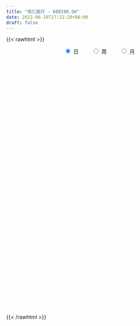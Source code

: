 ```yaml
---
title: "佰仁医疗 - 688198.SH"
date: 2022-06-18T17:21:20+08:00
draft: false
---
```

{{< rawhtml >}}
    <div style="text-align: center">
        <label style="padding: 1rem;"><input style="margin-right: .5rem" type="radio" name="period" value="D" checked onclick="period_change(this)">日</label>
        <label style="padding: 1rem;"><input style="margin-right: .5rem" type="radio" name="period" value="W" onclick="period_change(this)">周</label>
        <label style="padding: 1rem;"><input style="margin-right: .5rem" type="radio" name="period" value="M" onclick="period_change(this)">月</label>
    </div>
    <div id="chart" style="height: 700px;"></div> 
    <script type="text/javascript">
        const D_v = [12543.69,11969.77,18723.54,17364.19,7716.31,12575.57,13283.77,19417.0,16255.9,17966.67,22337.21,16698.41,23011.04,26192.77,20818.7,16042.47,22700.63,18072.82,17131.47,16612.15,15594.65,15887.78,20624.49,25448.43,21133.86,24850.08,25344.01,26726.25,17790.83,31975.3,27468.79,18956.8,18238.63,13218.82,19372.51,15787.87,17937.65,13386.55,10206.4,14098.17,14439.15,9738.26,8269.65,10534.33,10523.68,13825.42,13435.22,10903.69,12173.11,17645.9,7846.17,6090.29,8409.99,12990.73,4851.97,6428.12,4777.97,6392.65,4590.34,3942.1,3368.58,3535.88,8804.25,10593.51,5336.2,3554.79,5977.01,6098.75,3309.98,2518.09,2354.15,2987.06,3804.49,6695.0,9087.27,7082.19,5632.74,2256.27,3804.35,3490.6,2349.55,1753.64,2196.15,2755.33,3489.7,2378.54,3018.71,3252.93,2566.68,3205.62,4216.86,6731.03,6411.99,3759.66,3336.83,5115.74,3602.06,1903.0,2541.04,7245.37,3655.6,6177.33,4202.77,3825.25,4127.05,3395.76,2589.48,2562.0,2072.32,7168.23,4365.56,3638.96,2604.07,1355.69,2397.57,2836.23,5389.27,4671.25,4237.24,2633.9,2894.81,2254.27,2859.92,3468.8,2460.88,4742.48,3123.85,2160.16,2846.68,1415.25,2124.53,1754.62,1048.76,3639.0,3563.42,1491.62,2168.62,3259.67,5027.43,3010.66,2061.01,2956.11,4398.22,5744.97,8453.59,4304.64,5612.59,4361.66,6152.36,3243.06,5186.99,3166.79,7380.99,5974.3,4554.21,6901.59,6930.55,4803.93,7190.0,7094.86,5032.48,3647.76,6293.38,5186.13,5792.15,7714.69,6950.15,9408.0,7624.31,6780.78,7373.46,6336.78,4089.65,3293.27,5780.66,3670.21,6602.61,4070.72,2472.69,6460.56,4400.05,3576.76,3016.02,3514.42,3632.84,2027.37,2459.9,6800.24,4317.76,13591.69,10485.08,4507.28,9379.98,6178.64,10134.87,5164.7,5220.05,7341.88,4504.37,6421.09,6371.38,3614.77,5968.41,3799.53,7085.8,5381.81,5101.06,4029.89,6522.01,4056.6,4355.71,2315.92,1592.55,2393.76,2246.03,1539.38,2593.25,3147.99,2752.55,3036.14,3846.21,4831.35,2570.54,2273.55,2972.19,7023.24,2671.39,3973.19,2628.44,2705.06,2135.99,1781.27,2722.9,2716.11,2614.69,1495.4,3040.95,2636.06,2072.69,2072.98,3403.6,3310.42,5220.57,3821.91,2739.0,4726.72,5229.66,3178.03,2256.73,2766.31,1343.33,2664.14,3038.23,2298.73,3075.94,1992.9,2286.4,6041.73,5258.57,3212.16,2758.73,2176.36,2544.28,3431.27,3369.43,2800.79,2021.27,3984.75,2900.51,3254.23,5341.97,4589.24,3782.96,3566.37,2893.31,3212.05,2987.55,6215.5,3177.61,4335.02,3061.84,1880.36,3150.74,3519.94,7437.98,5184.05,4560.84,3021.74,1811.24,3145.71,3165.55,3329.52,4473.17,3326.28,2380.18,3487.98,1814.75,4506.78,2313.64,5873.28,7511.13,4311.81,4510.45,5335.79,4519.04,2665.26,2565.73,4231.34,2882.35,2248.5,1939.02,2318.43,1989.68,3064.79,3064.62,2369.68,2133.49,1472.06,2330.26,1811.36,5297.14,2621.44,2592.36,2818.0,3177.63,2133.57,1969.23,2008.58,1409.5,6740.8,3375.33,3961.67,4303.2,2327.27,2240.87,2038.94,3709.56,2268.11,2811.29,2381.46,2536.88,2322.69,3745.95,2613.09,1684.79,2596.98,2090.68,3254.55,2157.5,2586.57,2545.94,1684.02,1708.93,2659.59,4982.25,4059.56,2393.76,2776.18,3936.6,3166.1,1904.7,2997.62,1831.5,1312.16,2143.47,2160.49,1792.6,2618.18,1612.99,1345.06,1151.55,2295.82,1976.67,1523.91,1455.57,3579.33,2192.41,2415.06,1894.63,2476.6,1593.0,1185.51,1587.22,1244.18,1074.8,1230.48,1611.16,1718.94,1669.2,1127.99,1312.44,2200.23,1791.34,5859.1,3659.56,5499.14,3763.89,1876.66,1699.81,2508.24,1880.63,1494.28,1722.63,1497.6,4147.61,4682.11,3032.52,3265.72,2504.82,1386.83,2189.67,1456.37,1696.05,1211.39,1022.54,4755.51,2139.16,2944.31,2203.23,1123.19,1709.3,1292.12,3119.48,3842.41,2258.79,2507.9,1744.86,1593.96,2437.13,1851.94,2603.29,4007.6,3779.21,3517.98,3184.7,1907.5,1762.32,2472.59,3192.85,2984.03,2250.92,2091.91,3046.2,2177.78,1914.45,1553.41,1105.33,1506.87,1321.82,1537.35,1615.81,1047.61,1431.38,1183.9,3275.33,1944.51,1201.03,1450.59,994.7,1389.71,871.94,1402.69,1302.84,2866.2,2542.8,2254.64,1419.25,2158.48,4528.8,2436.79,1464.63,2312.39,1371.08,3831.75,2521.59,3567.81,1715.58,1395.29,2721.81,1542.32,1941.5,1255.13,1616.02,1102.23,1822.48,2215.37,3564.18,2164.63,1279.17,2028.89,3615.92,3078.24,1671.64,2118.65,2097.51,2388.47,2097.21,1841.92,2536.25,1206.79]
const D_histogram = [0.0,-0.1052991453,0.2205582098,0.4908321123,0.6063195048,0.7973195587,0.9644692674,1.4586212384,1.787078635,1.9118947629,2.6365421964,2.9484037061,2.8246701218,2.9416944895,2.5694543145,2.1307624482,1.7381217166,1.791741218,2.2170908031,2.4096555263,2.0859023436,2.3333468743,3.3181014906,3.4817799039,3.188974353,2.1573709974,0.9671354137,0.3752005029,-0.3846387099,0.4942850576,0.831101219,1.197871877,0.9666798902,0.1261910566,-1.858438132,-3.2444888321,-3.6315817218,-3.7979381648,-3.717305071,-3.279145216,-3.72048091,-4.1517654908,-4.0794480955,-3.4753775575,-3.1622839552,-3.0420508115,-2.530250574,-2.1501886935,-2.0036522436,-2.0512723284,-2.0979044079,-1.9420472712,-1.9042485558,-2.0612559664,-2.1142844784,-1.720570797,-1.3233032482,-0.9684209686,-0.7675439777,-0.6821862604,-0.4219882957,-0.1899646827,0.3368634312,0.699081466,0.8967003713,0.9436487449,0.6713769302,0.3917326326,0.1780317044,0.0394339472,0.0189027119,-0.1486789867,-0.3386785072,-0.8542762808,-1.0331595121,-0.5208428048,-0.1829818432,-0.0106893154,-0.0545639855,0.0435504086,0.1922330334,0.2712047295,0.3495882566,0.5126802604,0.3560253349,0.2099382324,0.1874208542,0.2501277562,0.3406962892,0.4687307503,0.8032828339,1.2645001379,1.5151201484,1.5195096492,1.5541353704,1.3904805985,1.1500769799,0.9494073179,0.5803338563,0.6132143797,0.6766541724,0.8456393319,1.0246818769,0.9200620186,0.5472234341,0.1483743977,-0.0719851134,-0.2159802409,-0.2753529783,-0.4362138451,-0.4527857588,-0.7426946482,-1.0625911598,-1.1300121959,-1.3011108349,-1.3357193571,-1.5332760332,-1.5861800886,-1.5847879754,-1.5368905271,-1.4224763464,-1.3125224469,-1.2802505863,-1.0337896953,-0.8589249922,-0.7195518329,-0.5244891132,-0.2588789846,0.019746263,0.2204023501,0.2603359037,0.2849133222,0.2596374503,0.4744346332,0.5318878165,0.4858585819,0.367339658,0.4787100358,0.7859535285,0.981727056,1.0683296237,1.0782548064,0.8884470778,0.4243842611,0.2029856295,-0.1066139506,-0.4116274487,-0.7178988148,-0.7200876133,-0.7296766714,-0.649840878,-0.551120864,-0.7827171549,-0.7115614276,-0.4929600371,0.2774195538,0.4189737428,0.4445582325,0.7103600013,1.1692465588,1.4595056053,1.804219286,2.3421236003,2.6995458665,2.6968705345,2.9755805532,3.399692419,2.8491974304,2.3879452962,2.4723402019,2.6506371313,2.3554789953,1.9798035148,1.3454806562,0.4388294011,-0.2173743543,-0.2273259772,-0.0813447232,-0.1112145985,-0.953394078,-1.6463806664,-2.1872689818,-2.4744029377,-2.4165091263,-2.2847518679,-2.2092298622,-1.9757875619,-1.4602832772,-0.9863271852,-0.2827652036,0.5099647764,0.976993207,1.888998109,2.2951646492,2.744493481,2.9753620817,2.7236736374,2.6908842775,2.6466545053,2.2928737746,1.8873040283,1.2205350133,0.6768551229,0.7471861537,1.1497524059,1.3277623271,1.5575215779,1.551404091,1.0138750834,0.5488500617,0.098788736,-0.3000187137,-0.8129517337,-1.2289140886,-1.8268867428,-2.1122270883,-2.3969088812,-2.2364039115,-1.6151099975,-0.9795885971,-0.0235312306,0.4445525804,0.3885037236,-0.0718661901,-0.4824763691,0.0465155887,0.3771651123,0.6361422175,0.4529027286,0.0259527944,-0.346356631,-0.5032914392,-0.7596432005,-0.9431606107,-0.7297469494,-0.6338095789,0.1558286921,0.5108008404,0.4331613786,-0.081664742,0.2887885318,0.7549742721,0.5798134187,0.5695723895,0.2139385922,0.5221512393,1.1218891972,0.7446097152,0.4482260107,0.5463606835,0.4967326111,0.031765412,-0.0501950171,-0.1703955679,-0.4329574297,-0.6787386198,-1.0718784636,-1.8770286433,-1.3310389018,-0.5642930278,0.2125658363,0.6431244213,0.6775153741,1.2260610707,2.287404357,2.7286246512,3.2936272491,4.0286388419,3.6852654048,3.1210291538,1.7847795258,0.6024336772,-0.4981456524,-1.4395061492,-1.4377419129,-1.7000085232,-1.5861984206,-2.3130728489,-3.0314619468,-2.1657875072,-1.4294059492,-0.773031029,-0.9658992257,-2.0201691076,-3.6157428916,-5.2104611386,-5.5106739645,-5.3445516116,-5.4755325937,-4.8359046232,-3.6202722691,-2.4577409209,-1.2057810981,-0.7405026754,0.0296913346,0.8420679838,1.0977574418,0.7212244666,0.662772095,2.2781517427,3.6025955993,4.2273422551,4.5498364993,3.6517572569,3.6151853796,2.9048368487,2.5290401119,1.5529836102,1.5093598848,0.9481589498,0.2021277696,-0.5368646142,-1.1612829616,-1.0537337535,-0.1594240219,0.4316365797,0.7298207341,0.9247819159,0.9214634245,0.7108924016,2.1999174925,2.7566153737,2.2850496666,1.7883864663,2.5360151327,2.9643020073,3.0164432572,2.8800130227,2.3375217605,-0.8186834739,-1.7520281692,-3.1760723417,-4.5258447602,-5.6044027223,-5.3881111997,-5.4441911542,-5.7756172651,-5.8776685045,-4.9958725949,-4.308281739,-4.2070674022,-3.8360283476,-2.8202851848,-1.9029310312,-1.1433277427,-1.0252493221,-1.1478316263,-1.5953699982,-1.6042853868,-0.9142363087,-0.0773648128,0.2334792993,0.1212113328,0.2873368257,1.4941688216,3.2942839709,3.8531818777,3.8123702107,4.7139771542,4.4271035987,3.8552815553,4.1726578966,4.0294923394,3.6240687614,2.9989750246,1.9679300337,1.1627756635,1.0550473802,0.9052333464,0.2778965959,-0.4339709772,-1.1968905185,-2.0135428263,-2.5426964785,-2.8064248071,-1.7654827303,-0.9733197385,-0.4995628491,-0.0754892048,0.3585648451,0.6387335471,0.8171561877,0.4381291559,0.1829558738,0.3846847245,-0.0321080471,-0.970371142,-1.9332813401,-2.4700211394,-2.661844936,-2.8313195747,-2.5547195588,-2.1680262115,-3.5541197693,-4.3177224492,-5.2852098572,-4.9105454248,-4.9175447653,-4.3180917024,-3.9976469991,-3.7551051564,-3.2068918467,-2.3213163966,-1.9565667706,-2.0331157799,-2.7873249185,-3.1673400981,-3.2703614816,-3.2577517605,-2.8283072086,-2.2398184153,-1.4835763625,-0.8856427872,-0.251610433,-0.1611312856,-0.5318647218,-0.732603233,0.0418336252,0.5035624383,0.6813982884,1.0156735968,0.9801639373,0.5625361971,0.7792570143,0.6452587832,1.2127738563,1.6131106686,1.5878865031,1.2904412559,1.0698735059,1.0348886541,0.4915620583,-0.0628620415,-0.7558552519,-0.3368069952,0.1039167042,0.3817234464,0.2745878711,0.2751454994,1.0056123244,1.5830960833,2.0314503477,2.8308605451,3.2703461534,3.306965033,3.1109741128,2.6562233571,2.1234420355,1.9573208228,1.6615015975,1.0370108899,0.584056633,0.0440514706,-0.4482794621,-1.1417219525,-1.0805086689,-1.282217457,-1.0927742226,-0.8570577438,-0.4170319295,-0.1665411455,-0.0948238776,-0.2006049351,0.1639992606,-0.0863115321,-0.2409372241,0.0132136785,0.4068400889,1.1030887605,1.9442589447,2.3880325312,2.8271590764,3.0239494256,3.717258108,4.5397501152,5.1689392121,4.9225531778,4.5470757806,3.5958463141,3.1001624028,2.8080923837,2.3296368112,1.3807967695,0.9635733551,-2.4767221103,-4.4394136924,-5.8250058147,-6.062253832,-5.944052078,-5.2849179051,-4.3756156476,-3.7983979781,-3.1222649129,-2.7277205924,-2.3473613514,-1.9075190289,-1.4835650415,-1.1273413533,-0.7575601398,-0.3120617487]
const D_fast = [0.0,-0.1316239316,0.2493729759,0.6423549065,0.9094221752,1.2997521187,1.7080191444,2.5668264249,3.3420534803,3.9448432989,5.3286262815,6.3775887177,6.9600226638,7.8124706539,8.0825940575,8.1765928033,8.2184825009,8.7200373067,9.6996595927,10.4946381974,10.6923606006,11.5231418498,13.3374218388,14.3715452281,14.8759832654,14.3837226592,13.4352709289,12.9371361438,12.0811372536,13.0836322855,13.6282237516,14.2944623789,14.3049403646,13.4959992952,11.0467605736,8.8495876655,7.5545993453,6.4387583612,5.5900651871,5.2084387381,3.8369828167,2.3677568632,1.4202122345,1.1554383832,0.6779609967,0.0376814376,-0.0830809685,-0.2405662613,-0.5949428724,-1.1553810392,-1.7264892207,-2.0561439017,-2.4944073253,-3.1667287275,-3.7483283592,-3.784757377,-3.7183156403,-3.6055386027,-3.5965476064,-3.6817364541,-3.5270355633,-3.3425031211,-2.7314591493,-2.194470748,-1.7726767499,-1.4898161901,-1.5942437722,-1.7759549117,-1.9451479138,-2.0738871842,-2.0896927415,-2.2944441868,-2.5691133341,-3.298280178,-3.7354532872,-3.3533472812,-3.0612317804,-2.8916115814,-2.9491272479,-2.8401252516,-2.6433843685,-2.4966114901,-2.3308308988,-2.0395688299,-2.1072174217,-2.200819966,-2.1764821307,-2.0512432897,-1.8755006844,-1.6302835357,-1.0949107436,-0.3175684051,0.3118316425,0.6960985556,1.1192581194,1.3032234971,1.3503391235,1.387021291,1.1630312935,1.3492154118,1.5818187476,1.9622137401,2.3974267543,2.5228224007,2.2867896746,1.9250342377,1.6866784482,1.4886882605,1.3604772785,1.0905629504,0.9607945971,0.4852120456,-0.1003322559,-0.4502563411,-0.9466326888,-1.3151710503,-1.8960467346,-2.3454958122,-2.7403006929,-3.0766258764,-3.3178307822,-3.5360074944,-3.8237982804,-3.8357848132,-3.8756513581,-3.9161661571,-3.8522257157,-3.6513353332,-3.3677735198,-3.1120168453,-3.0069993157,-2.9111935667,-2.871560076,-2.5381542348,-2.3477290973,-2.2722936865,-2.2989776958,-2.0679298092,-1.5641979343,-1.1229926428,-0.7693076692,-0.4898187849,-0.457514744,-0.8154814955,-0.9861337197,-1.3223867874,-1.7303071478,-2.2160532175,-2.3982639193,-2.5902721453,-2.6728965714,-2.7119567733,-3.139232353,-3.2459669825,-3.1506056014,-2.3108711221,-2.0645734973,-1.9278494494,-1.4844576803,-0.7332594831,-0.0781240353,0.7176444669,1.8410796813,2.8733884141,3.5449307158,4.5675358727,5.8415708433,6.0033752123,6.1391094022,6.8415893583,7.6825455705,7.9762571833,8.0955325816,7.7975798869,7.0006359822,6.2900886382,6.223305521,6.3489505942,6.2912770692,5.2107490702,4.1061673153,3.0184617543,2.1127270641,1.5664935938,1.1270628853,0.6502774255,0.3897728353,0.5402063007,0.7675805964,1.4004512771,2.3206724512,3.0319491835,4.4162036128,5.3961613153,6.5316135174,7.5063226385,7.9355526036,8.575484313,9.1929181672,9.4123558801,9.4786121409,9.1169768792,8.7425107696,8.9996383387,9.6896426925,10.1995931953,10.8187328407,11.2004663766,10.9164061397,10.5885936335,10.1632294917,9.6894173637,8.9732464102,8.2500555332,7.1953611932,6.3819640757,5.4980550625,5.0994590543,5.3169754689,5.70759972,6.6577742789,7.236996235,7.278073309,6.7997368478,6.2685075766,6.8091284315,7.2340692332,7.6520818928,7.5820680861,7.1616063504,6.7027077672,6.4199500993,5.9736875378,5.554379975,5.585356899,5.5228418747,6.3514373187,6.8341096772,6.86476056,6.3295182539,6.7721686607,7.427097969,7.3968904702,7.5290425384,7.2268933892,7.6656438461,8.5458541033,8.3547270501,8.1703998483,8.4051246919,8.4796797723,8.0226539263,7.9281447429,7.7653453001,7.3945440808,6.9790782358,6.3179687761,5.0435614356,5.2567914517,5.8824640688,6.7124643919,7.3038040822,7.5075738785,8.3626348428,9.9958292184,11.1192056754,12.5076150855,14.2497863888,14.8277293029,15.0437503404,14.1536955938,13.1219581645,11.8968424218,10.5956053877,10.2379341458,9.5506654047,9.2679259021,7.9627832616,6.4865286771,6.8107562398,7.1897863105,7.6529034734,7.2185604703,5.6592483115,3.1597388047,0.262405273,-1.4154760441,-2.585491594,-4.0853557246,-4.6547039099,-4.344139623,-3.7960435051,-2.8455289568,-2.565376203,-1.7877593593,-0.7648657142,-0.2347368958,-0.4309637543,-0.3237231021,1.8611944812,4.0862872377,5.7678694572,7.2278228263,7.2426828981,8.1099073657,8.125768047,8.3822313381,7.794420739,8.1281369848,7.8039757872,7.1084765494,6.2352680121,5.3205289243,5.164644694,6.0190984201,6.7180681666,7.1987075046,7.6248641653,7.8519115301,7.8190636076,9.8580680716,11.1039197962,11.2036165058,11.1540499221,12.5356823716,13.7050447481,14.5112968123,15.0948698334,15.1367590114,11.7758829085,10.4045311709,8.1864689129,5.7052353044,3.2255766618,2.0948403844,0.6777126413,-1.0976177858,-2.6690861513,-3.0362583904,-3.4257379693,-4.3762904831,-4.9642585154,-4.6535866488,-4.211965253,-3.7381939002,-3.8764278101,-4.2859680208,-5.1323488923,-5.5423356275,-5.0808456267,-4.2633153339,-3.8941013971,-3.9760665303,-3.738106831,-2.1577326297,0.4659535124,1.9881468885,2.9004277742,4.9805290063,5.8004313505,6.1924296959,7.5529705114,8.417178039,8.9177716513,9.0424216707,8.5033591882,7.9888987339,8.1449322956,8.2214265984,7.6635639969,6.8432036795,5.7810615085,4.4610234942,3.2961957223,2.330861192,2.9304325862,3.4792656434,3.8281318205,4.2333331636,4.7570284248,5.1968805135,5.5795922011,5.3100974583,5.1006631446,5.3985631764,4.973743393,3.7928875127,2.3466569795,1.1924118954,0.3351268648,-0.5421776676,-0.9042575414,-1.059570747,-3.3341942471,-5.1772275393,-7.4660174116,-8.3189893353,-9.5553748672,-10.0354447299,-10.7144117764,-11.4106462228,-11.6641558748,-11.3589095238,-11.4833015905,-12.0681295448,-13.519169913,-14.6910201171,-15.611631871,-16.41346009,-16.6910923403,-16.6625581507,-16.2772101886,-15.9006873101,-15.3295575641,-15.2793612382,-15.7830608548,-16.1669501743,-15.3820549098,-14.7944354871,-14.4462500649,-13.8580563573,-13.6485250324,-13.9255187234,-13.5139836526,-13.4866671879,-12.6159586508,-11.8123441713,-11.440596711,-11.4154316443,-11.3685310177,-11.1447937061,-11.5652297872,-12.1353693974,-13.0173264208,-12.6824799129,-12.2157770374,-11.8425394336,-11.8810280411,-11.811684038,-10.829814132,-9.8565563522,-8.9003395008,-7.3932141671,-6.1361420206,-5.2727818827,-4.6910292746,-4.4817241911,-4.4836450038,-4.1604360109,-4.0408798368,-4.4061178219,-4.7130579206,-5.2420502153,-5.8464510136,-6.8253239921,-7.0342378756,-7.556501028,-7.6402513493,-7.6187993065,-7.2830314746,-7.0741759769,-7.0261646784,-7.1820969696,-6.7764929588,-7.0483816345,-7.2632416325,-7.0057873103,-6.5104508777,-5.538430016,-4.2111950956,-3.1704133763,-2.024497062,-1.0717193564,0.5509038529,2.508333389,4.4297572889,5.414009549,6.175301097,6.123033209,6.4023898984,6.8123429752,6.9162966055,6.3126557563,6.1363256806,2.0768496876,-0.9956953176,-3.8375388936,-5.5903503688,-6.9581616344,-7.6202569378,-7.8048585922,-8.1772404172,-8.2816735802,-8.5690594078,-8.7755405046,-8.8125779394,-8.7595152123,-8.6851268625,-8.504735684,-8.1372527301]
const D_slow = [0.0,-0.0263247863,0.0288147661,0.1515227942,0.3031026704,0.5024325601,0.7435498769,1.1082051865,1.5549748453,2.032948536,2.6920840851,3.4291850116,4.1353525421,4.8707761644,5.5131397431,6.0458303551,6.4803607843,6.9282960888,7.4825687895,8.0849826711,8.606458257,9.1897949756,10.0193203482,10.8897653242,11.6870089125,12.2263516618,12.4681355152,12.561935641,12.4657759635,12.5893472279,12.7971225326,13.0965905019,13.3382604744,13.3698082386,12.9051987056,12.0940764976,11.1861810671,10.2366965259,9.3073702582,8.4875839541,7.5574637267,6.519522354,5.4996603301,4.6308159407,3.8402449519,3.079732249,2.4471696055,1.9096224322,1.4087093713,0.8958912892,0.3714151872,-0.1140966306,-0.5901587695,-1.1054727611,-1.6340438807,-2.06418658,-2.3950123921,-2.6371176342,-2.8290036286,-2.9995501937,-3.1050472676,-3.1525384383,-3.0683225805,-2.893552214,-2.6693771212,-2.433464935,-2.2656207024,-2.1676875443,-2.1231796182,-2.1133211314,-2.1085954534,-2.1457652001,-2.2304348269,-2.4440038971,-2.7022937751,-2.8325044763,-2.8782499371,-2.880922266,-2.8945632624,-2.8836756602,-2.8356174019,-2.7678162195,-2.6804191554,-2.5522490903,-2.4632427565,-2.4107581984,-2.3639029849,-2.3013710459,-2.2161969736,-2.099014286,-1.8981935775,-1.582068543,-1.2032885059,-0.8234110936,-0.434877251,-0.0872571014,0.2002621436,0.4376139731,0.5826974372,0.7360010321,0.9051645752,1.1165744082,1.3727448774,1.6027603821,1.7395662406,1.77665984,1.7586635616,1.7046685014,1.6358302568,1.5267767955,1.4135803558,1.2279066938,0.9622589038,0.6797558549,0.3544781461,0.0205483069,-0.3627707014,-0.7593157236,-1.1555127175,-1.5397353492,-1.8953544358,-2.2234850475,-2.5435476941,-2.8019951179,-3.016726366,-3.1966143242,-3.3277366025,-3.3924563486,-3.3875197829,-3.3324191954,-3.2673352194,-3.1961068889,-3.1311975263,-3.012588868,-2.8796169139,-2.7581522684,-2.6663173539,-2.5466398449,-2.3501514628,-2.1047196988,-1.8376372929,-1.5680735913,-1.3459618218,-1.2398657566,-1.1891193492,-1.2157728368,-1.318679699,-1.4981544027,-1.678176306,-1.8605954739,-2.0230556934,-2.1608359094,-2.3565151981,-2.534405555,-2.6576455643,-2.5882906758,-2.4835472401,-2.372407682,-2.1948176817,-1.9025060419,-1.5376296406,-1.0865748191,-0.501043919,0.1738425476,0.8480601812,1.5919553195,2.4418784243,3.1541777819,3.7511641059,4.3692491564,5.0319084392,5.620778188,6.1157290668,6.4520992308,6.5618065811,6.5074629925,6.4506314982,6.4302953174,6.4024916678,6.1641431483,5.7525479817,5.2057307362,4.5871300018,3.9830027202,3.4118147532,2.8595072877,2.3655603972,2.0004895779,1.7539077816,1.6832164807,1.8107076748,2.0549559765,2.5272055038,3.1009966661,3.7871200363,4.5309605568,5.2118789661,5.8846000355,6.5462636618,7.1194821055,7.5913081126,7.8964418659,8.0656556466,8.252452185,8.5398902865,8.8718308683,9.2612112628,9.6490622855,9.9025310564,10.0397435718,10.0644407558,9.9894360774,9.7861981439,9.4789696218,9.0222479361,8.494191164,7.8949639437,7.3358629658,6.9320854664,6.6871883171,6.6813055095,6.7924436546,6.8895695855,6.871603038,6.7509839457,6.7626128429,6.8569041209,7.0159396753,7.1291653575,7.1356535561,7.0490643983,6.9232415385,6.7333307384,6.4975405857,6.3151038483,6.1566514536,6.1956086266,6.3233088368,6.4315991814,6.4111829959,6.4833801289,6.6721236969,6.8170770516,6.9594701489,7.012954797,7.1434926068,7.4239649061,7.6101173349,7.7221738376,7.8587640085,7.9829471612,7.9908885142,7.97833976,7.935740868,7.8275015106,7.6578168556,7.3898472397,6.9205900789,6.5878303534,6.4467570965,6.4998985556,6.6606796609,6.8300585044,7.1365737721,7.7084248614,8.3905810242,9.2139878364,10.2211475469,11.1424638981,11.9227211866,12.368916068,12.5195244873,12.3949880742,12.0351115369,11.6756760587,11.2506739279,10.8541243228,10.2758561105,9.5179906238,8.976543747,8.6191922597,8.4259345025,8.184459696,7.6794174191,6.7754816962,5.4728664116,4.0951979205,2.7590600176,1.3901768691,0.1812007133,-0.7238673539,-1.3383025842,-1.6397478587,-1.8248735275,-1.8174506939,-1.606933698,-1.3324943375,-1.1521882209,-0.9864951971,-0.4169572614,0.4836916384,1.5405272021,2.677986327,3.5909256412,4.4947219861,5.2209311983,5.8531912262,6.2414371288,6.6187771,6.8558168374,6.9063487798,6.7721326263,6.4818118859,6.2183784475,6.178522442,6.2864315869,6.4688867705,6.7000822494,6.9304481056,7.108171206,7.6581505791,8.3473044225,8.9185668392,9.3656634558,9.9996672389,10.7407427408,11.4948535551,12.2148568107,12.7992372509,12.5945663824,12.1565593401,11.3625412547,10.2310800646,8.829979384,7.4829515841,6.1219037956,4.6779994793,3.2085823532,1.9596142044,0.8825437697,-0.1692230809,-1.1282301678,-1.833301464,-2.3090342218,-2.5948661575,-2.851178488,-3.1381363946,-3.5369788941,-3.9380502408,-4.166609318,-4.1859505212,-4.1275806963,-4.0972778631,-4.0254436567,-3.6519014513,-2.8283304586,-1.8650349891,-0.9119424365,0.2665518521,1.3733277518,2.3371481406,3.3803126148,4.3876856996,5.2937028899,6.0434466461,6.5354291545,6.8261230704,7.0898849154,7.316193252,7.385667401,7.2771746567,6.9779520271,6.4745663205,5.8388922009,5.1372859991,4.6959153165,4.4525853819,4.3276946696,4.3088223684,4.3984635797,4.5581469664,4.7624360134,4.8719683024,4.9177072708,5.0138784519,5.0058514401,4.7632586547,4.2799383196,3.6624330348,2.9969718008,2.2891419071,1.6504620174,1.1084554645,0.2199255222,-0.8595050901,-2.1808075544,-3.4084439106,-4.6378301019,-5.7173530275,-6.7167647773,-7.6555410664,-8.4572640281,-9.0375931272,-9.5267348199,-10.0350137649,-10.7318449945,-11.523680019,-12.3412703894,-13.1557083295,-13.8627851317,-14.4227397355,-14.7936338261,-15.0150445229,-15.0779471311,-15.1182299526,-15.251196133,-15.4343469413,-15.423888535,-15.2979979254,-15.1276483533,-14.8737299541,-14.6286889698,-14.4880549205,-14.2932406669,-14.1319259711,-13.828732507,-13.4254548399,-13.0284832141,-12.7058729001,-12.4384045236,-12.1796823601,-12.0567918456,-12.0725073559,-12.2614711689,-12.3456729177,-12.3196937416,-12.22426288,-12.1556159122,-12.0868295374,-11.8354264563,-11.4396524355,-10.9317898486,-10.2240747123,-9.4064881739,-8.5797469157,-7.8020033875,-7.1379475482,-6.6070870393,-6.1177568336,-5.7023814343,-5.4431287118,-5.2971145536,-5.2861016859,-5.3981715514,-5.6836020396,-5.9537292068,-6.274283571,-6.5474771267,-6.7617415626,-6.865999545,-6.9076348314,-6.9313408008,-6.9814920346,-6.9404922194,-6.9620701024,-7.0223044085,-7.0190009888,-6.9172909666,-6.6415187765,-6.1554540403,-5.5584459075,-4.8516561384,-4.095668782,-3.166354255,-2.0314167262,-0.7391819232,0.4914563712,1.6282253164,2.5271868949,3.3022274956,4.0042505915,4.5866597943,4.9318589867,5.1727523255,4.5535717979,3.4437183748,1.9874669211,0.4719034631,-1.0141095564,-2.3353390326,-3.4292429446,-4.3788424391,-5.1594086673,-5.8413388154,-6.4281791533,-6.9050589105,-7.2759501708,-7.5577855092,-7.7471755441,-7.8251909813]
const D_data = [['2020-05-27', 61.3, 61.05, 60.42, 63.46],['2020-05-28', 61.05, 59.4, 58.1, 61.66],['2020-05-29', 59.7, 65.45, 59.4, 67.28],['2020-06-01', 65.57, 66.67, 63.95, 70.0],['2020-06-02', 66.34, 66.25, 64.86, 67.88],['2020-06-03', 65.68, 68.65, 65.68, 71.48],['2020-06-04', 67.9, 70.12, 67.13, 70.6],['2020-06-05', 69.5, 77.12, 69.5, 79.0],['2020-06-08', 77.65, 78.77, 75.31, 81.56],['2020-06-09', 77.0, 79.19, 73.7, 81.81],['2020-06-10', 78.3, 91.18, 77.51, 91.28],['2020-06-11', 91.03, 91.5, 87.18, 95.58],['2020-06-12', 88.4, 89.41, 87.5, 95.75],['2020-06-15', 88.2, 95.37, 86.32, 95.5],['2020-06-16', 94.98, 91.5, 88.3, 95.0],['2020-06-17', 89.0, 91.18, 89.0, 95.5],['2020-06-18', 91.18, 91.95, 83.5, 95.36],['2020-06-19', 89.9, 99.0, 89.9, 101.49],['2020-06-22', 100.0, 107.6, 99.2, 109.88],['2020-06-23', 108.0, 109.33, 108.0, 115.2],['2020-06-24', 110.0, 105.5, 103.16, 111.98],['2020-06-29', 106.6, 115.5, 106.6, 118.0],['2020-06-30', 117.5, 131.73, 114.6, 132.9],['2020-07-01', 129.98, 128.78, 118.5, 130.9],['2020-07-02', 125.8, 127.0, 123.5, 135.74],['2020-07-03', 126.0, 118.0, 110.03, 126.49],['2020-07-06', 115.0, 113.0, 108.0, 115.97],['2020-07-07', 111.52, 117.99, 108.01, 120.5],['2020-07-08', 116.99, 114.0, 111.0, 118.6],['2020-07-09', 113.99, 136.7, 111.6, 136.7],['2020-07-10', 134.14, 135.55, 131.56, 149.88],['2020-07-13', 135.0, 140.5, 129.04, 141.94],['2020-07-14', 138.0, 136.13, 129.0, 144.98],['2020-07-15', 133.0, 127.93, 126.5, 135.73],['2020-07-16', 127.79, 107.1, 105.0, 131.8],['2020-07-17', 106.1, 105.19, 104.1, 111.88],['2020-07-20', 108.31, 111.8, 96.0, 111.8],['2020-07-21', 110.0, 111.61, 108.0, 116.98],['2020-07-22', 112.94, 112.85, 108.92, 115.8],['2020-07-23', 112.85, 117.2, 110.01, 119.65],['2020-07-24', 114.01, 104.5, 103.36, 118.19],['2020-07-27', 103.5, 100.1, 98.01, 105.95],['2020-07-28', 100.67, 102.99, 98.57, 103.82],['2020-07-29', 103.61, 109.18, 101.78, 110.0],['2020-07-30', 108.77, 105.96, 105.36, 110.66],['2020-07-31', 107.65, 102.72, 100.48, 107.65],['2020-08-03', 103.0, 107.5, 103.0, 107.68],['2020-08-04', 108.38, 106.7, 104.6, 113.36],['2020-08-05', 106.91, 103.77, 102.1, 107.61],['2020-08-06', 103.83, 100.14, 96.8, 105.5],['2020-08-07', 100.74, 98.32, 96.05, 102.36],['2020-08-10', 99.1, 99.55, 97.57, 101.61],['2020-08-11', 99.55, 97.0, 96.57, 101.28],['2020-08-12', 96.5, 92.52, 88.08, 97.39],['2020-08-13', 92.0, 91.38, 91.07, 93.75],['2020-08-14', 92.1, 96.1, 90.91, 97.5],['2020-08-17', 96.3, 96.75, 94.11, 97.5],['2020-08-18', 96.73, 96.98, 95.12, 98.5],['2020-08-19', 96.5, 95.47, 95.01, 97.84],['2020-08-20', 95.0, 93.8, 93.1, 97.1],['2020-08-21', 94.75, 96.05, 94.75, 96.8],['2020-08-24', 97.03, 96.34, 94.18, 97.48],['2020-08-25', 96.33, 101.71, 95.56, 102.73],['2020-08-26', 101.0, 102.05, 100.18, 106.3],['2020-08-27', 105.0, 101.75, 99.05, 105.0],['2020-08-28', 99.83, 100.9, 99.2, 103.78],['2020-08-31', 100.94, 96.6, 96.06, 101.72],['2020-09-01', 96.39, 95.12, 91.74, 96.58],['2020-09-02', 95.88, 94.53, 93.23, 96.0],['2020-09-03', 94.82, 94.3, 92.87, 95.5],['2020-09-04', 92.77, 95.07, 92.11, 95.26],['2020-09-07', 95.0, 92.36, 91.04, 96.0],['2020-09-08', 93.97, 90.6, 89.0, 94.21],['2020-09-09', 90.6, 83.79, 83.14, 90.6],['2020-09-10', 84.05, 85.0, 78.0, 85.28],['2020-09-11', 84.0, 93.55, 82.84, 93.58],['2020-09-14', 93.0, 92.98, 90.82, 96.9],['2020-09-15', 92.96, 91.8, 90.85, 92.96],['2020-09-16', 91.99, 89.0, 88.02, 93.01],['2020-09-17', 90.19, 90.51, 87.3, 91.77],['2020-09-18', 89.5, 91.5, 89.5, 92.13],['2020-09-21', 90.75, 91.03, 90.3, 93.0],['2020-09-22', 90.0, 91.31, 89.0, 91.98],['2020-09-23', 92.4, 93.0, 90.82, 93.97],['2020-09-24', 92.0, 89.0, 88.58, 92.34],['2020-09-25', 89.0, 88.19, 87.4, 90.77],['2020-09-28', 88.01, 89.1, 85.53, 89.96],['2020-09-29', 89.26, 90.12, 88.0, 92.5],['2020-09-30', 89.22, 90.8, 89.22, 91.8],['2020-10-09', 92.8, 91.88, 91.02, 94.99],['2020-10-12', 93.3, 95.95, 91.65, 95.95],['2020-10-13', 96.6, 100.28, 94.51, 103.98],['2020-10-14', 100.32, 100.49, 99.32, 104.33],['2020-10-15', 99.63, 99.17, 98.18, 102.96],['2020-10-16', 98.8, 100.8, 98.18, 101.9],['2020-10-19', 100.8, 99.11, 98.5, 104.5],['2020-10-20', 97.51, 98.08, 97.1, 100.54],['2020-10-21', 99.5, 98.27, 97.17, 99.5],['2020-10-22', 97.3, 95.3, 94.8, 98.75],['2020-10-23', 95.99, 100.0, 95.51, 101.87],['2020-10-26', 101.22, 101.28, 97.23, 101.5],['2020-10-27', 101.75, 103.99, 101.02, 106.34],['2020-10-28', 105.09, 105.99, 102.3, 106.08],['2020-10-29', 103.19, 103.63, 103.0, 106.6],['2020-10-30', 103.14, 99.8, 99.51, 103.2],['2020-11-02', 99.59, 97.91, 97.4, 100.57],['2020-11-03', 97.91, 98.75, 96.0, 98.88],['2020-11-04', 98.31, 98.85, 96.4, 99.6],['2020-11-05', 99.99, 99.4, 97.25, 100.0],['2020-11-06', 98.53, 97.47, 88.0, 99.91],['2020-11-09', 95.82, 98.65, 95.7, 99.0],['2020-11-10', 99.34, 94.1, 93.05, 99.34],['2020-11-11', 93.19, 91.5, 91.3, 93.96],['2020-11-12', 91.11, 92.85, 91.09, 93.71],['2020-11-13', 91.54, 90.0, 89.7, 93.46],['2020-11-16', 90.99, 90.12, 88.01, 91.19],['2020-11-17', 90.47, 86.27, 85.0, 90.47],['2020-11-18', 85.51, 86.07, 83.38, 87.88],['2020-11-19', 85.7, 85.2, 84.0, 86.32],['2020-11-20', 84.51, 84.47, 84.01, 86.26],['2020-11-23', 84.73, 84.31, 82.0, 85.34],['2020-11-24', 84.06, 83.47, 81.83, 84.06],['2020-11-25', 84.01, 81.5, 81.05, 85.5],['2020-11-26', 85.12, 83.63, 80.8, 86.89],['2020-11-27', 83.32, 82.7, 81.61, 83.43],['2020-11-30', 81.77, 82.03, 79.01, 82.53],['2020-12-01', 80.95, 82.67, 80.89, 83.6],['2020-12-02', 82.85, 84.01, 82.07, 84.8],['2020-12-03', 84.56, 85.07, 82.59, 87.01],['2020-12-04', 85.0, 85.01, 84.45, 86.04],['2020-12-07', 84.36, 83.37, 82.36, 85.22],['2020-12-08', 83.25, 83.11, 82.09, 85.49],['2020-12-09', 82.99, 82.25, 81.81, 82.99],['2020-12-10', 82.21, 85.63, 81.98, 86.49],['2020-12-11', 85.63, 84.38, 83.5, 88.68],['2020-12-14', 83.8, 83.12, 81.88, 84.0],['2020-12-15', 82.99, 81.72, 81.18, 84.55],['2020-12-16', 81.84, 84.55, 81.8, 85.49],['2020-12-17', 85.52, 88.3, 84.05, 88.99],['2020-12-18', 88.85, 88.66, 87.3, 89.79],['2020-12-21', 88.2, 88.6, 87.35, 90.0],['2020-12-22', 88.4, 88.52, 87.68, 90.79],['2020-12-23', 89.19, 86.11, 85.3, 89.19],['2020-12-24', 85.08, 81.24, 79.6, 86.0],['2020-12-25', 80.81, 82.5, 79.05, 83.35],['2020-12-28', 82.99, 79.82, 79.33, 82.99],['2020-12-29', 79.18, 77.82, 76.54, 80.36],['2020-12-30', 76.95, 75.49, 73.56, 77.5],['2020-12-31', 75.48, 77.66, 75.36, 79.0],['2021-01-04', 77.75, 76.7, 75.7, 78.77],['2021-01-05', 76.71, 77.18, 75.21, 79.19],['2021-01-06', 77.18, 77.12, 75.88, 77.99],['2021-01-07', 76.9, 71.76, 70.6, 76.9],['2021-01-08', 69.89, 74.17, 67.67, 75.46],['2021-01-11', 73.78, 75.95, 73.19, 76.69],['2021-01-12', 76.66, 85.09, 75.47, 85.98],['2021-01-13', 83.95, 79.6, 77.0, 85.0],['2021-01-14', 77.51, 78.6, 77.51, 81.18],['2021-01-15', 79.5, 82.54, 78.21, 84.49],['2021-01-18', 83.0, 87.39, 82.37, 89.19],['2021-01-19', 87.0, 88.12, 85.85, 90.5],['2021-01-20', 88.56, 91.65, 88.25, 92.99],['2021-01-21', 91.78, 98.02, 91.78, 99.5],['2021-01-22', 98.5, 100.19, 98.22, 101.23],['2021-01-25', 99.84, 98.88, 95.61, 101.34],['2021-01-26', 98.69, 105.61, 97.31, 107.88],['2021-01-27', 105.0, 112.19, 103.09, 114.39],['2021-01-28', 110.0, 102.54, 101.0, 115.88],['2021-01-29', 104.5, 103.51, 100.4, 107.53],['2021-02-01', 102.1, 111.86, 100.27, 112.6],['2021-02-02', 109.5, 116.48, 109.5, 118.3],['2021-02-03', 116.52, 113.0, 112.0, 118.34],['2021-02-04', 113.0, 112.75, 109.99, 114.66],['2021-02-05', 113.67, 109.0, 108.0, 115.6],['2021-02-08', 108.71, 103.05, 101.0, 109.0],['2021-02-09', 102.91, 102.97, 102.06, 106.6],['2021-02-10', 104.5, 110.01, 102.96, 115.65],['2021-02-18', 111.01, 113.13, 110.0, 114.98],['2021-02-19', 112.36, 112.08, 111.08, 114.76],['2021-02-22', 112.11, 100.0, 99.5, 113.28],['2021-02-23', 100.19, 97.51, 94.52, 101.6],['2021-02-24', 95.0, 95.31, 93.45, 98.99],['2021-02-25', 96.99, 95.07, 94.01, 98.99],['2021-02-26', 95.07, 97.42, 92.59, 99.88],['2021-03-01', 98.97, 97.5, 96.45, 103.73],['2021-03-02', 98.3, 96.0, 95.99, 100.7],['2021-03-03', 96.99, 97.51, 93.55, 99.38],['2021-03-04', 97.5, 102.01, 97.18, 103.43],['2021-03-05', 102.0, 103.46, 98.86, 103.87],['2021-03-08', 105.03, 109.27, 105.03, 116.68],['2021-03-09', 106.43, 114.79, 106.23, 119.88],['2021-03-10', 114.79, 115.0, 111.35, 117.83],['2021-03-11', 115.86, 125.8, 115.86, 127.33],['2021-03-12', 123.49, 125.12, 123.49, 129.96],['2021-03-15', 125.97, 130.5, 124.1, 138.0],['2021-03-16', 132.46, 132.5, 125.99, 135.0],['2021-03-17', 131.5, 129.38, 126.58, 133.38],['2021-03-18', 128.51, 134.32, 125.65, 134.97],['2021-03-19', 132.53, 137.0, 132.08, 139.49],['2021-03-22', 137.27, 135.0, 133.71, 140.59],['2021-03-23', 134.2, 135.02, 130.88, 139.24],['2021-03-24', 131.3, 131.19, 129.77, 137.0],['2021-03-25', 131.12, 131.35, 126.43, 134.78],['2021-03-26', 132.99, 139.5, 129.1, 141.88],['2021-03-29', 138.0, 146.91, 137.1, 149.85],['2021-03-30', 145.99, 147.91, 145.11, 154.58],['2021-03-31', 150.8, 152.12, 147.6, 154.5],['2021-04-01', 152.32, 152.37, 149.0, 154.98],['2021-04-02', 124.2, 146.66, 124.2, 151.0],['2021-04-06', 145.55, 146.9, 145.55, 151.0],['2021-04-07', 146.0, 146.3, 139.48, 147.22],['2021-04-08', 144.01, 145.99, 143.42, 151.0],['2021-04-09', 143.53, 143.05, 143.0, 147.44],['2021-04-12', 145.77, 142.3, 140.0, 145.77],['2021-04-13', 147.0, 137.36, 137.0, 147.0],['2021-04-14', 136.6, 138.55, 135.31, 139.15],['2021-04-15', 138.58, 136.37, 133.23, 138.8],['2021-04-16', 136.38, 140.84, 134.0, 141.85],['2021-04-19', 140.84, 148.21, 139.08, 148.9],['2021-04-20', 145.5, 151.73, 145.5, 152.74],['2021-04-21', 150.08, 160.62, 150.02, 162.93],['2021-04-22', 158.01, 159.5, 157.08, 163.0],['2021-04-23', 159.82, 155.36, 152.0, 160.62],['2021-04-26', 155.35, 150.0, 150.0, 157.16],['2021-04-27', 146.99, 149.01, 146.0, 153.0],['2021-04-28', 148.62, 161.9, 148.62, 163.2],['2021-04-29', 161.93, 162.89, 158.78, 163.93],['2021-04-30', 159.03, 164.99, 159.03, 172.77],['2021-05-06', 165.32, 161.1, 157.89, 167.15],['2021-05-07', 159.36, 157.6, 156.12, 160.1],['2021-05-10', 156.5, 157.0, 153.95, 163.75],['2021-05-11', 154.3, 158.92, 154.3, 159.3],['2021-05-12', 158.9, 157.02, 153.03, 160.0],['2021-05-13', 155.0, 157.0, 151.56, 163.49],['2021-05-14', 155.0, 162.3, 155.0, 163.15],['2021-05-17', 163.3, 162.01, 161.46, 167.71],['2021-05-18', 160.33, 173.8, 160.3, 174.0],['2021-05-19', 173.8, 172.62, 171.23, 176.3],['2021-05-20', 174.99, 169.24, 167.02, 174.99],['2021-05-21', 169.88, 163.21, 163.16, 170.55],['2021-05-24', 163.79, 174.92, 163.21, 176.5],['2021-05-25', 176.12, 179.75, 172.57, 181.5],['2021-05-26', 185.0, 174.0, 169.99, 188.0],['2021-05-27', 171.0, 177.01, 170.5, 178.99],['2021-05-28', 177.12, 173.0, 170.02, 181.5],['2021-05-31', 173.0, 182.5, 171.65, 183.66],['2021-06-01', 181.89, 190.32, 178.84, 191.3],['2021-06-02', 191.0, 180.5, 178.99, 191.0],['2021-06-03', 181.99, 181.26, 177.48, 188.8],['2021-06-04', 183.22, 187.18, 180.09, 187.3],['2021-06-07', 187.18, 187.01, 184.39, 190.82],['2021-06-08', 186.0, 181.76, 178.96, 188.89],['2021-06-09', 178.02, 186.21, 178.02, 186.5],['2021-06-10', 187.42, 186.23, 183.66, 191.0],['2021-06-11', 185.32, 184.29, 181.86, 189.6],['2021-06-15', 182.45, 183.78, 180.51, 187.28],['2021-06-16', 186.72, 180.57, 180.02, 187.65],['2021-06-17', 180.0, 171.99, 168.01, 182.81],['2021-06-18', 171.0, 187.9, 171.0, 187.93],['2021-06-21', 183.0, 194.4, 183.0, 195.0],['2021-06-22', 195.01, 199.5, 191.53, 201.5],['2021-06-23', 199.52, 199.72, 197.62, 204.45],['2021-06-24', 198.0, 197.51, 197.25, 205.99],['2021-06-25', 198.0, 207.3, 197.73, 210.28],['2021-06-28', 207.4, 220.57, 203.57, 223.18],['2021-06-29', 222.61, 220.04, 217.16, 224.23],['2021-06-30', 222.41, 228.0, 220.33, 232.2],['2021-07-01', 225.4, 237.99, 224.24, 243.88],['2021-07-02', 237.99, 230.16, 228.99, 240.47],['2021-07-05', 230.16, 229.31, 225.2, 235.3],['2021-07-06', 234.78, 218.18, 212.0, 235.0],['2021-07-07', 213.82, 216.01, 210.77, 223.05],['2021-07-08', 220.82, 212.66, 209.2, 223.47],['2021-07-09', 213.0, 210.08, 207.24, 221.88],['2021-07-12', 210.91, 219.89, 206.18, 220.0],['2021-07-13', 219.81, 216.25, 211.0, 221.52],['2021-07-14', 217.09, 220.82, 214.14, 224.0],['2021-07-15', 220.82, 208.56, 206.0, 220.82],['2021-07-16', 210.0, 204.01, 203.78, 212.33],['2021-07-19', 202.11, 223.5, 201.8, 223.9],['2021-07-20', 222.64, 226.04, 219.0, 229.9],['2021-07-21', 230.68, 229.15, 224.99, 234.99],['2021-07-22', 229.15, 220.25, 217.5, 230.22],['2021-07-23', 220.65, 206.0, 204.43, 221.14],['2021-07-26', 207.97, 190.79, 181.65, 207.97],['2021-07-27', 189.76, 179.47, 178.59, 195.68],['2021-07-28', 178.99, 186.93, 172.0, 189.84],['2021-07-29', 190.0, 188.54, 184.0, 193.0],['2021-07-30', 187.22, 180.86, 179.0, 190.25],['2021-08-02', 180.77, 187.87, 174.03, 188.66],['2021-08-03', 185.47, 196.69, 183.59, 203.0],['2021-08-04', 197.88, 199.89, 189.0, 202.5],['2021-08-05', 196.1, 205.88, 193.65, 210.4],['2021-08-06', 206.2, 199.65, 196.0, 209.44],['2021-08-09', 198.97, 206.28, 196.33, 208.01],['2021-08-10', 207.91, 211.21, 202.49, 214.97],['2021-08-11', 208.88, 207.7, 207.08, 213.0],['2021-08-12', 207.7, 200.0, 197.0, 212.75],['2021-08-13', 201.57, 203.21, 200.0, 205.86],['2021-08-16', 207.88, 229.5, 207.88, 234.99],['2021-08-17', 229.32, 236.2, 229.0, 240.0],['2021-08-18', 232.7, 236.01, 232.7, 245.0],['2021-08-19', 239.63, 238.62, 233.1, 241.84],['2021-08-20', 234.44, 225.5, 225.0, 239.47],['2021-08-23', 225.5, 237.26, 221.44, 238.44],['2021-08-24', 232.72, 230.1, 228.0, 239.5],['2021-08-25', 230.02, 234.32, 227.77, 237.99],['2021-08-26', 236.05, 225.63, 215.49, 236.05],['2021-08-27', 232.0, 236.7, 227.34, 239.99],['2021-08-30', 238.04, 230.52, 228.6, 238.08],['2021-08-31', 228.01, 226.1, 225.22, 235.0],['2021-09-01', 221.5, 223.0, 219.52, 232.0],['2021-09-02', 223.0, 221.0, 218.49, 224.45],['2021-09-03', 216.0, 228.79, 216.0, 234.0],['2021-09-06', 227.0, 241.77, 226.08, 242.38],['2021-09-07', 242.74, 243.0, 237.0, 245.94],['2021-09-08', 240.02, 243.12, 238.6, 247.77],['2021-09-09', 241.24, 244.77, 241.24, 247.14],['2021-09-10', 247.0, 244.52, 236.33, 247.0],['2021-09-13', 242.9, 243.0, 239.0, 248.92],['2021-09-14', 242.51, 270.0, 241.0, 276.05],['2021-09-15', 272.46, 267.0, 263.9, 273.0],['2021-09-16', 263.24, 257.6, 254.0, 267.8],['2021-09-17', 253.0, 257.6, 252.6, 271.08],['2021-09-22', 258.56, 277.0, 258.56, 280.0],['2021-09-23', 277.5, 279.88, 273.56, 285.0],['2021-09-24', 279.88, 280.46, 277.0, 284.49],['2021-09-27', 276.0, 281.93, 275.1, 286.0],['2021-09-28', 281.93, 278.88, 277.0, 286.02],['2021-09-29', 330.0, 238.5, 238.0, 330.0],['2021-09-30', 238.93, 256.0, 238.93, 259.67],['2021-10-08', 256.01, 243.15, 236.0, 257.99],['2021-10-11', 238.11, 235.0, 229.07, 242.97],['2021-10-12', 240.0, 229.1, 226.56, 241.91],['2021-10-13', 233.81, 239.74, 229.26, 244.0],['2021-10-14', 243.86, 233.38, 228.5, 244.33],['2021-10-15', 233.33, 225.14, 220.0, 233.36],['2021-10-18', 224.42, 222.72, 217.86, 227.91],['2021-10-19', 226.0, 233.17, 222.23, 238.88],['2021-10-20', 235.58, 231.46, 225.2, 235.58],['2021-10-21', 226.01, 222.88, 220.44, 232.69],['2021-10-22', 226.25, 224.22, 220.67, 226.25],['2021-10-25', 219.74, 233.18, 219.74, 238.88],['2021-10-26', 234.97, 235.0, 228.81, 239.96],['2021-10-27', 230.3, 236.0, 229.0, 237.33],['2021-10-28', 230.92, 229.08, 227.0, 236.54],['2021-10-29', 226.36, 224.75, 222.0, 231.0],['2021-11-01', 222.43, 217.55, 217.52, 227.76],['2021-11-02', 218.17, 219.99, 215.0, 222.96],['2021-11-03', 223.29, 229.01, 218.0, 231.5],['2021-11-04', 231.61, 234.0, 225.01, 235.0],['2021-11-05', 233.09, 229.99, 228.18, 239.24],['2021-11-08', 229.03, 224.78, 223.01, 229.03],['2021-11-09', 223.97, 228.0, 221.02, 234.58],['2021-11-10', 223.44, 244.94, 220.01, 246.0],['2021-11-11', 242.49, 262.0, 242.49, 263.53],['2021-11-12', 261.92, 255.38, 254.15, 263.86],['2021-11-15', 256.0, 252.15, 249.02, 265.37],['2021-11-16', 253.69, 269.68, 251.23, 269.68],['2021-11-17', 269.98, 260.24, 257.01, 271.34],['2021-11-18', 258.0, 257.93, 252.43, 258.0],['2021-11-19', 260.63, 272.02, 260.63, 276.01],['2021-11-22', 272.86, 270.57, 265.51, 274.77],['2021-11-23', 270.5, 269.56, 265.0, 271.72],['2021-11-24', 271.5, 267.48, 260.01, 273.0],['2021-11-25', 265.02, 260.79, 260.63, 272.0],['2021-11-26', 261.1, 260.85, 259.0, 269.32],['2021-11-29', 260.0, 269.0, 256.14, 273.78],['2021-11-30', 269.54, 269.59, 265.03, 271.17],['2021-12-01', 269.0, 263.02, 262.89, 272.21],['2021-12-02', 260.62, 259.31, 258.0, 266.02],['2021-12-03', 258.0, 255.03, 252.1, 260.67],['2021-12-06', 259.0, 249.74, 248.7, 259.0],['2021-12-07', 248.03, 248.74, 247.51, 259.25],['2021-12-08', 246.74, 248.55, 246.74, 252.48],['2021-12-09', 248.55, 265.88, 248.55, 268.1],['2021-12-10', 267.18, 267.29, 259.57, 267.77],['2021-12-13', 267.0, 266.77, 257.01, 268.99],['2021-12-14', 265.0, 268.97, 264.01, 272.5],['2021-12-15', 268.0, 272.16, 267.94, 283.83],['2021-12-16', 272.6, 273.21, 268.5, 280.0],['2021-12-17', 269.01, 274.43, 269.01, 276.0],['2021-12-20', 274.0, 268.09, 268.0, 280.8],['2021-12-21', 273.17, 268.87, 264.0, 273.17],['2021-12-22', 266.99, 275.39, 265.41, 276.0],['2021-12-23', 274.0, 267.91, 266.57, 279.13],['2021-12-24', 268.02, 257.99, 257.0, 269.5],['2021-12-27', 263.42, 252.0, 246.0, 263.42],['2021-12-28', 252.78, 252.07, 249.07, 258.9],['2021-12-29', 252.15, 252.83, 250.31, 256.98],['2021-12-30', 255.62, 250.3, 249.03, 255.82],['2021-12-31', 253.96, 254.3, 251.35, 261.35],['2022-01-04', 253.0, 255.78, 249.93, 259.88],['2022-01-05', 254.32, 228.64, 226.88, 258.2],['2022-01-06', 227.4, 227.4, 225.61, 235.67],['2022-01-07', 226.99, 216.07, 206.55, 226.99],['2022-01-10', 218.86, 226.79, 211.94, 231.92],['2022-01-11', 226.86, 218.48, 216.97, 230.94],['2022-01-12', 217.05, 223.24, 215.33, 226.8],['2022-01-13', 222.0, 218.01, 215.01, 223.83],['2022-01-14', 217.74, 214.42, 213.64, 219.77],['2022-01-17', 218.0, 216.45, 211.57, 218.0],['2022-01-18', 213.58, 221.1, 211.38, 223.0],['2022-01-19', 223.0, 214.92, 213.7, 225.0],['2022-01-20', 217.62, 207.17, 202.24, 217.62],['2022-01-21', 210.75, 193.0, 191.2, 210.75],['2022-01-24', 196.0, 190.63, 186.0, 197.0],['2022-01-25', 186.82, 188.5, 183.99, 192.87],['2022-01-26', 188.0, 185.26, 180.25, 189.42],['2022-01-27', 186.0, 187.31, 181.0, 191.47],['2022-01-28', 189.48, 188.01, 186.83, 194.45],['2022-02-07', 193.09, 190.18, 187.01, 193.09],['2022-02-08', 188.61, 188.79, 181.5, 190.89],['2022-02-09', 183.91, 189.98, 183.91, 190.95],['2022-02-10', 193.74, 182.81, 182.26, 193.74],['2022-02-11', 180.81, 173.82, 168.0, 180.81],['2022-02-14', 169.87, 171.7, 169.31, 177.0],['2022-02-15', 175.0, 183.0, 169.99, 184.0],['2022-02-16', 183.0, 180.46, 178.0, 189.06],['2022-02-17', 183.0, 176.94, 175.5, 183.0],['2022-02-18', 177.98, 178.83, 176.09, 182.24],['2022-02-21', 181.49, 173.7, 172.3, 181.5],['2022-02-22', 175.0, 166.22, 161.03, 175.0],['2022-02-23', 164.81, 172.11, 164.81, 175.0],['2022-02-24', 173.4, 166.48, 165.6, 176.85],['2022-02-25', 167.89, 175.2, 167.89, 179.4],['2022-02-28', 175.64, 174.92, 171.01, 179.13],['2022-03-01', 174.4, 170.0, 169.68, 176.25],['2022-03-02', 170.01, 165.03, 163.01, 170.01],['2022-03-03', 168.33, 163.74, 159.63, 168.77],['2022-03-04', 162.1, 164.46, 159.01, 171.82],['2022-03-07', 160.52, 155.4, 155.0, 166.98],['2022-03-08', 156.8, 150.73, 150.0, 158.0],['2022-03-09', 153.77, 143.54, 140.18, 155.54],['2022-03-10', 147.66, 154.54, 147.66, 155.72],['2022-03-11', 152.31, 155.29, 147.8, 156.12],['2022-03-14', 150.33, 153.64, 150.33, 157.7],['2022-03-15', 150.57, 147.8, 144.0, 153.36],['2022-03-16', 150.52, 147.35, 139.31, 150.53],['2022-03-17', 156.77, 157.29, 149.13, 164.98],['2022-03-18', 161.36, 158.3, 155.4, 162.68],['2022-03-21', 156.8, 159.32, 155.0, 161.53],['2022-03-22', 153.33, 167.55, 153.33, 171.04],['2022-03-23', 165.93, 167.45, 162.45, 169.68],['2022-03-24', 165.0, 165.05, 160.12, 165.55],['2022-03-25', 163.0, 163.11, 161.44, 168.0],['2022-03-28', 162.18, 159.35, 158.26, 166.0],['2022-03-29', 158.01, 156.63, 155.0, 161.66],['2022-03-30', 159.0, 160.06, 155.0, 160.15],['2022-03-31', 159.92, 157.79, 155.0, 163.5],['2022-04-01', 157.79, 151.46, 150.03, 157.79],['2022-04-06', 151.46, 150.57, 147.41, 151.46],['2022-04-07', 149.0, 146.28, 145.0, 152.77],['2022-04-08', 148.49, 143.15, 142.0, 148.49],['2022-04-11', 144.98, 135.98, 132.65, 144.98],['2022-04-12', 137.48, 142.0, 134.0, 142.47],['2022-04-13', 141.96, 136.5, 136.23, 142.0],['2022-04-14', 139.77, 139.5, 133.48, 141.37],['2022-04-15', 139.9, 139.5, 136.83, 141.6],['2022-04-18', 141.0, 142.41, 136.03, 143.15],['2022-04-19', 144.1, 140.69, 139.5, 144.1],['2022-04-20', 139.6, 138.23, 137.0, 142.99],['2022-04-21', 133.01, 134.8, 133.01, 138.29],['2022-04-22', 133.01, 140.39, 133.01, 145.86],['2022-04-25', 135.24, 132.03, 130.85, 138.57],['2022-04-26', 136.49, 131.0, 128.43, 136.5],['2022-04-27', 131.01, 135.3, 128.88, 135.9],['2022-04-28', 136.0, 137.98, 134.33, 144.84],['2022-04-29', 138.65, 144.37, 136.02, 144.98],['2022-05-05', 144.77, 150.67, 142.31, 151.3],['2022-05-06', 147.74, 150.08, 146.63, 152.01],['2022-05-09', 149.5, 153.77, 147.41, 157.62],['2022-05-10', 153.67, 154.17, 150.64, 156.91],['2022-05-11', 154.96, 165.0, 154.19, 172.0],['2022-05-12', 164.12, 173.68, 162.5, 174.48],['2022-05-13', 173.7, 178.9, 173.7, 185.0],['2022-05-16', 179.99, 173.0, 172.01, 180.94],['2022-05-17', 173.0, 173.65, 169.49, 174.44],['2022-05-18', 177.99, 166.4, 164.0, 177.99],['2022-05-19', 163.89, 171.29, 163.88, 172.5],['2022-05-20', 173.17, 174.6, 173.17, 179.04],['2022-05-23', 174.6, 172.85, 171.83, 174.81],['2022-05-24', 172.85, 165.25, 164.02, 172.85],['2022-05-25', 165.01, 169.87, 165.01, 171.22],['2022-05-26', 120.94, 121.59, 119.2, 128.34],['2022-05-27', 121.57, 123.24, 120.01, 126.14],['2022-05-30', 123.23, 117.65, 116.24, 123.24],['2022-05-31', 119.84, 123.04, 116.66, 124.7],['2022-06-01', 125.98, 122.31, 120.05, 126.0],['2022-06-02', 125.1, 126.45, 121.02, 126.6],['2022-06-06', 126.0, 129.55, 123.61, 131.8],['2022-06-07', 130.94, 125.58, 124.68, 131.0],['2022-06-08', 124.56, 126.76, 124.01, 128.8],['2022-06-09', 124.86, 123.0, 121.01, 127.76],['2022-06-10', 121.77, 122.01, 120.35, 124.51],['2022-06-13', 122.01, 122.32, 118.0, 123.0],['2022-06-14', 120.01, 122.09, 120.01, 123.5],['2022-06-15', 122.97, 121.25, 120.06, 124.45],['2022-06-16', 120.5, 121.54, 119.5, 123.5],['2022-06-17', 119.0, 123.16, 118.8, 124.32]]
const W_v = [457241.13,222768.31,147390.75,68586.86,108647.03,93839.31,110210.88,131490.63,81746.12,70106.92,49973.26,49217.82,39423.94,28588.87,24602.86,22731.98,18734.74,18200.74,34881.12,28258.96,40693.09,57297.55,52992.52,74318.74,70356.84,96269.23,103827.39,49338.27,107944.64,129305.18,85574.63,70067.92,52891.34,62004.09,38771.1,23071.64,31824.63,20257.98,29656.01,17533.51,12573.36,8838.32,3205.62,24456.37,20407.21,21988.0,17787.79,14361.85,19767.89,13938.68,14288.42,12130.33,14958.0,23613.9,20431.25,24952.13,30380.28,27254.61,37489.3,27873.94,16053.48,6543.41,20967.81,19238.11,44142.67,32365.87,26175.18,28120.57,12320.78,11920.41,17036.79,18913.56,5333.5,11970.96,11318.08,18495.5,18157.45,12420.37,15579.6,14122.8,15076.75,20534.77,18486.02,15947.9,22015.85,17440.23,14503.33,27542.46,16863.72,11560.42,11370.11,15140.3,7280.43,13534.21,3961.67,14619.84,12320.43,12731.49,12228.58,15804.09,14781.2,9240.22,9023.6,10727.89,9564.8,6747.84,8028.8,16809.14,11729.23,13544.23,12379.56,10141.86,10119.19,13020.7,10231.18,16396.99,12662.71,10783.75,7087.18,3662.89,8866.16,7833.38,12903.97,3901.42,13604.62,9316.5,8011.23,9036.87,12581.96,10070.64]
const W_histogram = [0.0,0.4103475783,0.5914922898,0.7527883197,1.1365322484,1.405337213,1.7934901742,2.0488561058,1.8519400872,1.5250630247,1.0084966686,0.762854469,0.2042118347,-0.3667169555,-0.6669690817,-0.7139360783,-0.7263330748,-0.6751899822,-0.344770711,-0.2138589577,0.0536643541,0.4762679576,0.4910104316,1.2054864715,2.3074913895,3.6289306936,4.8380564286,5.7051783348,6.6823856312,7.9844141899,6.3460775658,4.8296674137,3.3886020955,1.8953788958,0.5825439294,-0.4112496139,-0.8393340005,-1.570061594,-2.1735415194,-2.6944990779,-3.2106927074,-3.3117222875,-3.2373318877,-2.549182292,-2.126911852,-1.8502871694,-1.8111659942,-2.2468529911,-2.8283738192,-3.2244153326,-3.2157156913,-3.13408285,-2.6905282821,-2.7035042031,-2.9115432217,-3.1381484196,-2.6004815522,-1.0138142025,0.2349741676,1.3444717662,2.0195354532,2.4499602206,1.6312330046,1.38978829,2.5164942946,3.8117945223,4.5375670272,5.1553726752,4.9740540196,4.3793726097,4.6144656555,5.0347356119,4.451387804,4.0309818229,3.4836866296,3.4443106829,3.9976620955,3.7950369366,3.535367412,4.2531789839,5.757143163,4.9215601003,3.546265035,2.4110718974,-0.2509898434,-0.9264315408,-1.2911220075,-0.2436743745,0.9267826173,0.891314322,1.608472813,2.5869857158,4.2962557256,3.344303487,1.5075523416,-1.1202232489,-3.0128482083,-4.2460779636,-4.6911047708,-3.3221542969,-1.4388333485,-1.1033315864,-1.4116212435,-0.9502251044,-0.355172651,-1.2115516447,-2.1163303635,-5.2034536602,-7.1502862889,-9.5257288995,-10.9750560368,-12.3300439482,-12.3014693455,-11.9305495694,-11.7910501525,-11.6768454028,-10.7805686241,-9.3016456672,-8.5642973733,-8.097735964,-7.5095097565,-6.5690143148,-5.2448569733,-3.6272836532,-0.4275052245,1.4835643865,-0.5199257526,-1.3882449111,-1.9845832031,-2.0179241111]
const W_fast = [0.0,0.5129344729,0.8419522569,1.1914453667,1.8593223575,2.4794616253,3.31598713,4.0835670881,4.3496360913,4.404024785,4.139582596,4.0846540137,3.577064338,2.914456309,2.4474619124,2.2220108961,2.028030631,1.910376228,2.1546028214,2.2320498354,2.5129892356,3.0546598286,3.1921549105,4.2080025683,5.8868803336,8.1155523111,10.5341921533,12.8276086432,15.4754123474,18.7735444535,18.7217272209,18.4127339223,17.8188191279,16.7994406522,15.6322416681,14.5356357214,13.8977178347,12.7744748427,11.6276095374,10.4330272094,9.1141604031,8.1852002511,7.450257679,7.5011117017,7.3916541787,7.2057070689,6.7920367456,5.7946365009,4.506022218,3.3038768714,2.5086475899,1.8067597188,1.5776822161,0.8888302443,-0.0470945797,-1.0582368825,-1.1706904031,0.1625233959,1.4700553079,2.9156708481,4.0956183983,5.1385332209,4.7276142561,4.833616614,6.5894461923,8.8376950506,10.6978593122,12.604508129,13.6667029783,14.1668647208,15.5555741805,17.2345280399,17.7640271829,18.3513666575,18.6749931216,19.4966948457,21.0494617822,21.7955958575,22.4197681859,24.2008745037,27.1441244735,27.5389314359,27.0502026294,26.5177774661,23.7929682645,22.8859186819,22.1984477134,23.1849767527,24.5871293989,24.774489684,25.8937663783,27.51902571,30.3023596512,30.1864832843,28.7266202244,25.8187888217,23.1729518101,20.8782025639,19.2603995641,19.7988114637,21.322424075,21.3820929405,20.7208979725,20.9447378356,21.4509971261,20.2917302213,18.8578689116,14.4698821999,10.7354779989,5.9786031634,1.785512017,-2.6519868814,-5.6987796152,-8.3104972315,-11.1187603527,-13.9237669536,-15.722632331,-16.5691207909,-17.9728468403,-19.5307194221,-20.8198706537,-21.5216287907,-21.5086856924,-20.7979332856,-17.7050311631,-15.4230704555,-17.5565420327,-18.771922419,-19.8644065118,-20.4022284476]
const W_slow = [0.0,0.1025868946,0.250459967,0.438657047,0.7227901091,1.0741244123,1.5224969559,2.0347109823,2.4976960041,2.8789617603,3.1310859274,3.3217995447,3.3728525033,3.2811732645,3.1144309941,2.9359469745,2.7543637058,2.5855662102,2.4993735325,2.4459087931,2.4593248816,2.578391871,2.7011444789,3.0025160968,3.5793889441,4.4866216175,5.6961357247,7.1224303084,8.7930267162,10.7891302636,12.3756496551,13.5830665085,14.4302170324,14.9040617564,15.0496977387,14.9468853353,14.7370518351,14.3445364366,13.8011510568,13.1275262873,12.3248531105,11.4969225386,10.6875895667,10.0502939937,9.5185660307,9.0559942383,8.6032027398,8.041489492,7.3343960372,6.528292204,5.7243632812,4.9408425687,4.2682104982,3.5923344474,2.864448642,2.0799115371,1.429791149,1.1763375984,1.2350811403,1.5711990819,2.0760829452,2.6885730003,3.0963812515,3.443828324,4.0729518976,5.0259005282,6.160292285,7.4491354538,8.6926489587,9.7874921111,10.941108525,12.199792428,13.312639379,14.3203848347,15.1913064921,16.0523841628,17.0517996867,18.0005589208,18.8844007738,19.9476955198,21.3869813106,22.6173713356,23.5039375944,24.1067055687,24.0439581079,23.8123502227,23.4895697208,23.4286511272,23.6603467815,23.883175362,24.2852935653,24.9320399942,26.0061039256,26.8421797974,27.2190678828,26.9390120705,26.1858000185,25.1242805276,23.9515043349,23.1209657606,22.7612574235,22.4854245269,22.132519216,21.8949629399,21.8061697772,21.503281866,20.9741992751,19.6733358601,17.8857642878,15.504332063,12.7605680538,9.6780570667,6.6026897303,3.620052338,0.6722897998,-2.2469215509,-4.9420637069,-7.2674751237,-9.408549467,-11.432983458,-13.3103608971,-14.9526144759,-16.2638287192,-17.1706496325,-17.2775259386,-16.906634842,-17.0366162801,-17.3836775079,-17.8798233087,-18.3843043365]
const W_data = [['2019-12-13', 31.0, 35.55, 31.0, 43.5],['2019-12-20', 35.79, 41.98, 35.48, 45.5],['2019-12-27', 41.22, 41.14, 41.14, 45.0],['2020-01-03', 41.1, 42.41, 39.24, 43.4],['2020-01-10', 42.44, 47.52, 41.21, 48.66],['2020-01-17', 47.26, 49.0, 46.38, 50.85],['2020-01-23', 49.15, 53.75, 48.58, 58.58],['2020-02-07', 45.3, 55.63, 45.3, 57.73],['2020-02-14', 55.25, 52.01, 51.01, 58.8],['2020-02-21', 52.54, 50.7, 49.11, 53.99],['2020-02-28', 50.78, 47.48, 46.55, 51.39],['2020-03-06', 47.45, 49.98, 47.4, 50.89],['2020-03-13', 48.0, 44.74, 42.0, 50.08],['2020-03-20', 44.7, 41.93, 40.52, 45.74],['2020-03-27', 41.1, 43.0, 39.63, 44.41],['2020-04-03', 42.66, 45.11, 40.0, 45.9],['2020-04-10', 46.0, 45.21, 44.39, 47.2],['2020-04-17', 44.95, 45.93, 44.1, 47.0],['2020-04-24', 45.93, 50.42, 45.54, 52.5],['2020-04-30', 50.31, 49.3, 47.8, 52.3],['2020-05-08', 48.7, 52.38, 47.81, 55.06],['2020-05-15', 52.38, 56.77, 51.83, 59.6],['2020-05-22', 57.97, 53.61, 51.51, 61.0],['2020-05-29', 54.18, 65.45, 52.56, 67.28],['2020-06-05', 65.57, 77.12, 63.95, 79.0],['2020-06-12', 77.65, 89.41, 73.7, 95.75],['2020-06-19', 88.2, 99.0, 83.5, 101.49],['2020-06-24', 100.0, 105.5, 99.2, 115.2],['2020-07-03', 106.6, 118.0, 106.6, 135.74],['2020-07-10', 115.0, 135.55, 108.0, 149.88],['2020-07-17', 135.0, 105.19, 104.1, 144.98],['2020-07-24', 108.31, 104.5, 96.0, 119.65],['2020-07-31', 103.5, 102.72, 98.01, 110.66],['2020-08-07', 103.0, 98.32, 96.05, 113.36],['2020-08-14', 99.1, 96.1, 88.08, 101.61],['2020-08-21', 96.3, 96.05, 93.1, 98.5],['2020-08-28', 97.03, 100.9, 94.18, 106.3],['2020-09-04', 100.94, 95.07, 91.74, 101.72],['2020-09-11', 95.0, 93.55, 78.0, 96.0],['2020-09-18', 93.0, 91.5, 87.3, 96.9],['2020-09-25', 90.75, 88.19, 87.4, 93.97],['2020-09-30', 88.01, 90.8, 85.53, 92.5],['2020-10-09', 92.8, 91.88, 91.02, 94.99],['2020-10-16', 93.3, 100.8, 91.65, 104.33],['2020-10-23', 100.8, 100.0, 94.8, 104.5],['2020-10-30', 101.22, 99.8, 97.23, 106.6],['2020-11-06', 99.59, 97.47, 88.0, 100.57],['2020-11-13', 95.82, 90.0, 89.7, 99.34],['2020-11-20', 90.99, 84.47, 83.38, 91.19],['2020-11-27', 84.73, 82.7, 80.8, 86.89],['2020-12-04', 81.77, 85.01, 79.01, 87.01],['2020-12-11', 84.36, 84.38, 81.81, 88.68],['2020-12-18', 83.8, 88.66, 81.18, 89.79],['2020-12-25', 88.2, 82.5, 79.05, 90.79],['2020-12-31', 82.99, 77.66, 73.56, 82.99],['2021-01-08', 77.75, 74.17, 67.67, 79.19],['2021-01-15', 73.78, 82.54, 73.19, 85.98],['2021-01-22', 83.0, 100.19, 82.37, 101.23],['2021-01-29', 99.84, 103.51, 95.61, 115.88],['2021-02-05', 102.1, 109.0, 100.27, 118.34],['2021-02-10', 108.71, 110.01, 101.0, 115.65],['2021-02-19', 111.01, 112.08, 110.0, 114.98],['2021-02-26', 112.11, 97.42, 92.59, 113.28],['2021-03-05', 98.97, 103.46, 93.55, 103.87],['2021-03-12', 105.03, 125.12, 105.03, 129.96],['2021-03-19', 125.97, 137.0, 124.1, 139.49],['2021-03-26', 137.27, 139.5, 126.43, 141.88],['2021-04-02', 138.0, 146.66, 124.2, 154.98],['2021-04-09', 145.55, 143.05, 139.48, 151.0],['2021-04-16', 145.77, 140.84, 133.23, 147.0],['2021-04-23', 140.84, 155.36, 139.08, 163.0],['2021-04-30', 155.35, 164.99, 146.0, 172.77],['2021-05-07', 165.32, 157.6, 156.12, 167.15],['2021-05-14', 156.5, 162.3, 151.56, 163.75],['2021-05-21', 163.3, 163.21, 160.3, 176.3],['2021-05-28', 163.79, 173.0, 163.21, 188.0],['2021-06-04', 173.0, 187.18, 171.65, 191.3],['2021-06-11', 187.18, 184.29, 178.02, 191.0],['2021-06-18', 182.45, 187.9, 168.01, 187.93],['2021-06-25', 183.0, 207.3, 183.0, 210.28],['2021-07-02', 207.4, 230.16, 203.57, 243.88],['2021-07-09', 230.16, 210.08, 207.24, 235.3],['2021-07-16', 210.91, 204.01, 203.78, 224.0],['2021-07-23', 202.11, 206.0, 201.8, 234.99],['2021-07-30', 207.97, 180.86, 172.0, 207.97],['2021-08-06', 180.77, 199.65, 174.03, 210.4],['2021-08-13', 198.97, 203.21, 196.33, 214.97],['2021-08-20', 207.88, 225.5, 207.88, 245.0],['2021-08-27', 225.5, 236.7, 215.49, 239.99],['2021-09-03', 238.04, 228.79, 216.0, 238.08],['2021-09-10', 227.0, 244.52, 226.08, 247.77],['2021-09-17', 242.9, 257.6, 239.0, 276.05],['2021-09-24', 258.56, 280.46, 258.56, 285.0],['2021-09-30', 276.0, 256.0, 238.0, 330.0],['2021-10-08', 256.01, 243.15, 236.0, 257.99],['2021-10-15', 238.11, 225.14, 220.0, 244.33],['2021-10-22', 224.42, 224.22, 217.86, 238.88],['2021-10-29', 219.74, 224.75, 219.74, 239.96],['2021-11-05', 222.43, 229.99, 215.0, 239.24],['2021-11-12', 229.03, 255.38, 220.01, 263.86],['2021-11-19', 256.0, 272.02, 249.02, 276.01],['2021-11-26', 272.86, 260.85, 259.0, 274.77],['2021-12-03', 260.0, 255.03, 252.1, 273.78],['2021-12-10', 259.0, 267.29, 246.74, 268.1],['2021-12-17', 267.0, 274.43, 257.01, 283.83],['2021-12-24', 274.0, 257.99, 257.0, 280.8],['2021-12-31', 263.42, 254.3, 246.0, 263.42],['2022-01-07', 253.0, 216.07, 206.55, 259.88],['2022-01-14', 218.86, 214.42, 211.94, 231.92],['2022-01-21', 218.0, 193.0, 191.2, 225.0],['2022-01-28', 196.0, 188.01, 180.25, 197.0],['2022-02-11', 193.09, 173.82, 168.0, 193.74],['2022-02-18', 169.87, 178.83, 169.31, 189.06],['2022-02-25', 181.49, 175.2, 161.03, 181.5],['2022-03-04', 175.64, 164.46, 159.01, 179.13],['2022-03-11', 160.52, 155.29, 140.18, 166.98],['2022-03-18', 150.33, 158.3, 139.31, 164.98],['2022-03-25', 156.8, 163.11, 153.33, 171.04],['2022-04-01', 162.18, 151.46, 150.03, 166.0],['2022-04-08', 151.46, 143.15, 142.0, 152.77],['2022-04-15', 144.98, 139.5, 132.65, 144.98],['2022-04-22', 141.0, 140.39, 133.01, 145.86],['2022-04-29', 135.24, 144.37, 128.43, 144.98],['2022-05-06', 144.77, 150.08, 142.31, 152.01],['2022-05-13', 149.5, 178.9, 147.41, 185.0],['2022-05-20', 179.99, 174.6, 163.88, 180.94],['2022-05-27', 174.6, 123.24, 119.2, 174.81],['2022-06-02', 123.23, 126.45, 116.24, 126.6],['2022-06-10', 126.0, 122.01, 120.35, 131.8],['2022-06-17', 122.01, 123.16, 118.0, 124.45]]
const M_v = [866410.29,342273.98,333316.93,148066.27,116574.76,225301.9,356304.0000000001,409271.4400000001,161648.4700000001,82882.17,70057.2,70598.69,80679.42,120076.32,71438.64,139490.5,70743.44,51844.76,63744.99,83869.8,80537.26,54697.95,43633.43,56285.26,39861.76,54462.16,35026.61,53801.14,34882.21,40562.58,25960.66]
const M_histogram = [0.0,0.7402849003,0.7636501652,0.2798155418,0.5289915429,1.6828236857,6.5385349762,7.3638801605,7.0638065445,6.0783943909,5.6457297865,3.8609310105,2.1685596843,2.546464209,2.1580270599,5.1841815169,7.5105911479,9.5554558448,13.0811360387,11.4082577851,12.4341929081,14.0906077526,12.1207975812,12.8096608159,11.2622657521,5.1139744799,-0.2123218805,-5.0015339359,-8.9548905037,-12.6614952754,-14.6213874567]
const M_fast = [0.0,0.9253561254,1.1396339315,0.7257531936,1.1071770804,2.6817151447,9.1720601792,11.8383754036,13.3042534238,13.8384398678,14.8172077101,13.9976416867,12.8474102817,13.8619308585,14.0130004745,18.3352003107,22.5392577286,26.9729863868,33.7689505904,34.948136783,39.082620133,44.2616869157,45.3220761395,49.2133545783,50.4815259525,45.6117283003,40.2323514697,34.1927559304,28.0006767366,21.1286981461,15.5134591007]
const M_slow = [0.0,0.1850712251,0.3759837664,0.4459376518,0.5781855375,0.998891459,2.633525203,4.4744952431,6.2404468793,7.760045477,9.1714779236,10.1367106762,10.6788505973,11.3154666496,11.8549734146,13.1510187938,15.0286665807,17.4175305419,20.6878145516,23.5398789979,26.6484272249,30.1710791631,33.2012785584,36.4036937623,39.2192602004,40.4977538204,40.4446733502,39.1942898663,36.9555672403,33.7901934215,30.1348465573]
const M_data = [['2019-12-31', 31.0, 42.15, 31.0, 45.5],['2020-01-23', 42.18, 53.75, 41.21, 58.58],['2020-02-28', 45.3, 47.48, 45.3, 58.8],['2020-03-31', 47.45, 40.35, 39.63, 50.89],['2020-04-30', 40.71, 49.3, 40.0, 52.5],['2020-05-29', 48.7, 65.45, 47.81, 67.28],['2020-06-30', 65.57, 131.73, 63.95, 132.9],['2020-07-31', 129.98, 102.72, 96.0, 149.88],['2020-08-31', 103.0, 96.6, 88.08, 113.36],['2020-09-30', 96.39, 90.8, 78.0, 96.9],['2020-10-30', 92.8, 99.8, 91.02, 106.6],['2020-11-30', 99.59, 82.03, 79.01, 100.57],['2020-12-31', 80.95, 77.66, 73.56, 90.79],['2021-01-29', 77.75, 103.51, 67.67, 115.88],['2021-02-26', 102.1, 97.42, 92.59, 118.34],['2021-03-31', 98.97, 152.12, 93.55, 154.58],['2021-04-30', 152.32, 164.99, 124.2, 172.77],['2021-05-31', 165.32, 182.5, 151.56, 188.0],['2021-06-30', 181.89, 228.0, 168.01, 232.2],['2021-07-30', 225.4, 180.86, 172.0, 243.88],['2021-08-31', 180.77, 226.1, 174.03, 245.0],['2021-09-30', 221.5, 256.0, 216.0, 330.0],['2021-10-29', 256.01, 224.75, 217.86, 257.99],['2021-11-30', 222.43, 269.59, 215.0, 276.01],['2021-12-31', 269.0, 254.3, 246.0, 283.83],['2022-01-28', 253.0, 188.01, 180.25, 259.88],['2022-02-28', 193.09, 174.92, 161.03, 193.74],['2022-03-31', 174.4, 157.79, 139.31, 176.25],['2022-04-29', 157.79, 144.37, 128.43, 157.79],['2022-05-31', 144.77, 123.04, 116.24, 185.0],['2022-06-30', 125.98, 123.16, 118.0, 131.8]]
        const D_a = [null,58.1,null,null,null,null,null,null,null,null,null,null,95.75,null,null,null,83.5,null,null,null,null,null,null,null,null,null,null,null,null,null,149.88,null,null,null,null,null,96.0,null,null,null,null,null,null,null,null,null,null,113.36,null,null,null,null,null,88.08,null,null,null,null,null,null,null,null,null,106.3,null,null,null,null,null,null,null,null,null,null,78.0,null,null,null,null,null,null,null,null,null,null,null,null,null,null,null,null,null,null,null,null,null,null,null,null,null,null,null,null,106.6,null,null,null,null,null,null,null,null,null,null,null,null,null,null,null,null,null,null,null,null,null,79.01,null,null,null,null,null,null,null,null,null,null,null,null,null,null,null,90.79,null,null,null,null,null,null,null,null,null,null,null,67.67,null,null,null,null,null,null,null,null,null,null,null,null,null,null,null,null,null,118.34,null,null,null,null,null,null,null,null,null,null,null,92.59,null,null,null,null,null,null,null,null,null,null,null,null,null,null,null,null,null,null,null,null,null,null,null,154.98,null,null,null,null,null,null,null,null,133.23,null,null,null,null,null,null,null,null,null,null,null,null,null,null,null,null,null,null,null,null,null,null,null,null,null,null,null,null,null,191.3,null,null,null,null,null,null,null,null,null,null,168.01,null,null,null,null,null,null,null,null,null,243.88,null,null,null,null,null,null,null,null,null,null,null,null,null,null,null,null,null,null,172.0,null,null,null,null,null,null,null,null,null,null,null,null,null,null,245.0,null,null,null,null,null,215.49,null,null,null,null,null,null,null,null,null,null,null,null,null,null,null,null,null,null,null,null,null,330.0,null,null,null,null,null,null,null,217.86,null,null,null,null,null,239.96,null,null,null,null,215.0,null,null,null,null,null,null,null,null,null,null,null,null,276.01,null,null,null,null,null,null,null,null,null,null,null,null,246.74,null,null,null,null,283.83,null,null,null,null,null,null,null,null,null,null,null,null,null,null,null,206.55,null,null,null,null,null,null,null,225.0,null,null,null,null,180.25,null,null,null,null,null,193.74,null,null,null,null,null,null,null,null,null,null,null,null,null,null,null,null,null,null,null,null,null,null,null,139.31,null,null,null,null,169.68,null,null,null,null,null,null,null,null,null,null,null,null,null,null,null,null,null,null,null,null,null,128.43,null,null,null,null,null,null,null,null,null,185.0,null,null,null,null,null,null,null,null,null,null,116.24,null,null,null,131.8,null,null,null,null,118.0,null,null,null,null]
const W_a = [null,null,null,null,null,null,null,null,58.8,null,null,null,null,null,39.63,null,null,null,null,null,null,null,null,null,null,null,null,null,null,149.88,null,null,null,null,null,null,null,null,78.0,null,null,null,null,null,null,106.6,null,null,null,null,null,null,null,null,null,67.67,null,null,null,null,null,null,null,null,null,null,null,null,null,null,null,null,null,null,null,null,null,null,null,null,null,null,null,null,null,null,null,null,null,null,null,null,null,330.0,null,null,null,null,215.0,null,null,null,null,null,283.83,null,null,null,null,null,null,null,null,null,null,null,null,null,null,null,null,null,null,null,null,null,null,116.24,null,null]
const M_a = [null,null,null,null,null,null,null,149.88,null,null,null,null,null,67.67,null,null,null,null,null,null,null,330.0,null,null,null,null,null,null,null,null,null]
        const D_b = [[{ coord: ['2020-05-28', 95.75] }, { coord: ['2020-07-10', 83.5] }],[{ coord: ['2020-07-10', 113.36] }, { coord: ['2020-10-29', 96.0] }],[{ coord: ['2020-11-30', 90.79] }, { coord: ['2021-02-03', 79.01] }],[{ coord: ['2021-06-01', 191.3] }, { coord: ['2021-07-28', 172.0] }],[{ coord: ['2021-08-18', 245.0] }, { coord: ['2021-11-02', 217.86] }],[{ coord: ['2021-11-19', 276.01] }, { coord: ['2022-01-07', 246.74] }],[{ coord: ['2022-03-16', 169.68] }, { coord: ['2022-05-13', 139.31] }]]
const W_b = [[{ coord: ['2020-07-10', 106.6] }, { coord: ['2021-01-08', 78.0] }],[{ coord: ['2021-09-30', 283.83] }, { coord: ['2022-06-02', 215.0] }]]
const M_b = []
    </script>
{{< /rawhtml >}}